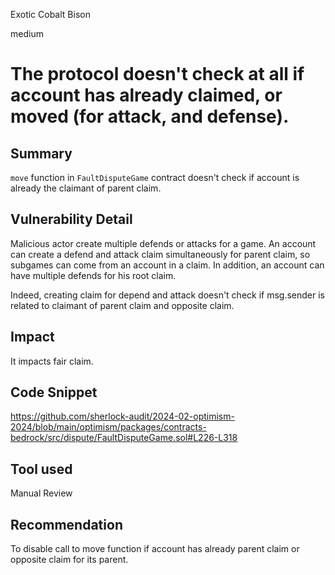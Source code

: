 Exotic Cobalt Bison

medium

# The protocol doesn't check at all if account has already claimed, or moved (for attack, and defense).

## Summary
`move` function in `FaultDisputeGame` contract doesn't check if account is already the claimant of parent claim.

## Vulnerability Detail
Malicious actor create multiple defends or attacks for a game.
An account can create a defend and attack claim simultaneously for parent claim, so subgames can come from an account in a claim.
In addition, an account can have multiple defends for his root claim.

Indeed, creating claim for depend and attack doesn't check if msg.sender is related to claimant of parent claim and opposite claim.

## Impact
It impacts fair claim.

## Code Snippet
https://github.com/sherlock-audit/2024-02-optimism-2024/blob/main/optimism/packages/contracts-bedrock/src/dispute/FaultDisputeGame.sol#L226-L318
## Tool used

Manual Review

## Recommendation
To disable call to move function if account has already parent claim or opposite claim for its parent.